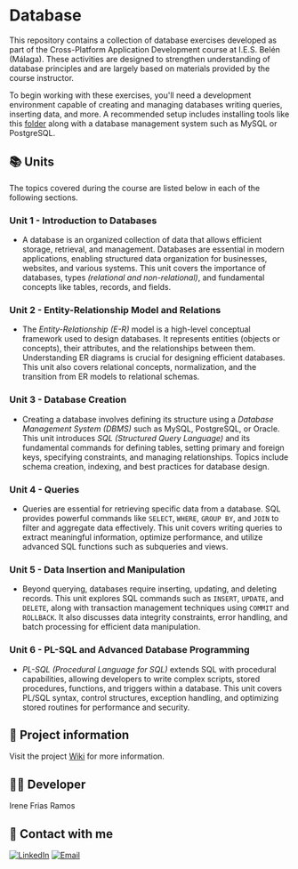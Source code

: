 # Database
This repository contains a collection of database exercises developed as part of the Cross-Platform Application Development course at I.E.S. Belén (Málaga). These activities are designed to strengthen understanding of database principles and are largely based on materials provided by the course instructor.

To begin working with these exercises, you'll need a development environment capable of creating and managing databases writing queries, inserting data, and more. A recommended setup includes installing tools like this [folder](https://github.com/Irene-Frias/Database/tree/main/UNIT%203%20-%20Creaci%C3%B3n%20Base%20de%20Datos/Instalaci%C3%B3n%20de%20servicios%20y%20Clientes%20gr%C3%A1ficos) along with a database management system such as MySQL or PostgreSQL.

## 📚 Units
The topics covered during the course are listed below in each of the following sections.
### Unit 1 - Introduction to Databases
- A database is an organized collection of data that allows efficient storage, retrieval, and management. Databases are essential in modern applications, enabling structured data organization for businesses, websites, and various systems. This unit covers the importance of databases, types *(relational and non-relational)*, and fundamental concepts like tables, records, and fields.

### Unit 2 - Entity-Relationship Model and Relations
- The *Entity-Relationship (E-R)* model is a high-level conceptual framework used to design databases. It represents entities (objects or concepts), their attributes, and the relationships between them. Understanding ER diagrams is crucial for designing efficient databases. This unit also covers relational concepts, normalization, and the transition from ER models to relational schemas.

### Unit 3 - Database Creation
- Creating a database involves defining its structure using a *Database Management System (DBMS)* such as MySQL, PostgreSQL, or Oracle. This unit introduces *SQL (Structured Query Language)* and its fundamental commands for defining tables, setting primary and foreign keys, specifying constraints, and managing relationships. Topics include schema creation, indexing, and best practices for database design.

### Unit 4 - Queries
- Queries are essential for retrieving specific data from a database. SQL provides powerful commands like `SELECT`, `WHERE`, `GROUP BY`, and `JOIN` to filter and aggregate data effectively. This unit covers writing queries to extract meaningful information, optimize performance, and utilize advanced SQL functions such as subqueries and views.

### Unit 5 - Data Insertion and Manipulation
- Beyond querying, databases require inserting, updating, and deleting records. This unit explores SQL commands such as `INSERT`, `UPDATE`, and `DELETE`, along with transaction management techniques using `COMMIT` and `ROLLBACK`. It also discusses data integrity constraints, error handling, and batch processing for efficient data manipulation.

### Unit 6 - PL-SQL and Advanced Database Programming
- *PL-SQL (Procedural Language for SQL)* extends SQL with procedural capabilities, allowing developers to write complex scripts, stored procedures, functions, and triggers within a database. This unit covers PL/SQL syntax, control structures, exception handling, and optimizing stored routines for performance and security.

## 📄 Project information
Visit the project [Wiki](https://github.com/Irene-Frias/Markup-Language/wiki) for more information.

## 👩‍💻 Developer
Irene Frias Ramos

## 📱 Contact with me 
[![LinkedIn](https://img.shields.io/badge/LinkedIn-0077B5?style=for-the-badge&logo=linkedin&logoColor=white)](https://www.linkedin.com/in/IreneFrías/)
[![Email](https://img.shields.io/badge/Email-D14836?style=for-the-badge&logo=gmail&logoColor=white)](mailto:irene15frias@gmail.com)
